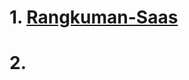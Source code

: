 # 1. [Rangkuman-Saas](https://github.com/Afifa9/tekn-cloud-computing/blob/20ff72ba373dfc288bfc2c332afe7a42402370e9/minggu-02/rangkuman-saas.md)
# 2. 
